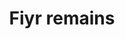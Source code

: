 ---
layout: item
title: Fiyr remains
item-id: 3404
datatable: true
id: 3404
name: "Fiyr remains"
members: true
lowalch: 0
highalch: 0
examine: "The remains of a deadly shade."
monsters:
  - id: 1285
    name: "Fiyr Shadow"
    members: true
    combat_level: 120
    wiki_url: "https://oldschool.runescape.wiki/w/Fiyr_Shade#Shadow"
    drops:
      - quantity: "1"
        rarity: 1
    image: "https://oldschool.runescape.wiki/images/thumb/f/fc/Fiyr_Shade.png/130px-Fiyr_Shade.png?a8e7b"
  - id: 1286
    name: "Fiyr Shade"
    members: true
    combat_level: 120
    wiki_url: "https://oldschool.runescape.wiki/w/Fiyr_Shade#Shade"
    drops:
      - quantity: "1"
        rarity: 1
    image: "https://oldschool.runescape.wiki/images/thumb/f/fc/Fiyr_Shade.png/130px-Fiyr_Shade.png?a8e7b"
  - id: 5633
    name: "Shade"
    members: true
    combat_level: 140
    wiki_url: "https://oldschool.runescape.wiki/w/Shade_(Temple_Trekking)"
    drops:
      - quantity: "1"
        rarity: 1
    image: "https://oldschool.runescape.wiki/images/thumb/f/fc/Fiyr_Shade.png/120px-Fiyr_Shade.png?a8e7b"
---